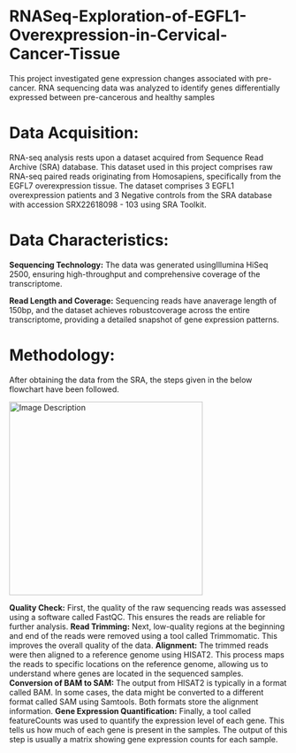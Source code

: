 # RNASeq-Exploration-of-EGFL1-Overexpression-in-Cervical-Cancer-Tissue
 This project investigated gene expression changes associated with pre-cancer. RNA sequencing data was analyzed to identify genes differentially expressed between pre-cancerous and healthy samples

# Data Acquisition: 
RNA-seq analysis rests upon a dataset acquired from Sequence Read Archive (SRA) database. This dataset used in this project comprises raw RNA-seq paired reads originating from Homosapiens, specifically from the EGFL7 overexpression tissue. The dataset comprises 3 EGFL1 overexpression patients and 3 Negative controls from the SRA database with accession SRX22618098 - 103 using SRA Toolkit.

# Data Characteristics: 
**Sequencing Technology:** The data was generated usingIllumina HiSeq 2500, ensuring high-throughput and comprehensive coverage of the transcriptome.<br>

**Read Length and Coverage:** Sequencing reads have anaverage length of 150bp, and the dataset achieves robustcoverage across the entire transcriptome, providing a detailed snapshot of gene expression patterns.<br>

# Methodology: 
After obtaining the data from the SRA, the steps given in the below flowchart have been followed.<br>

<img src="https://github.com/Anube9/RNASeq-Exploration-of-EGFL1-Overexpression-in-Cervical-Cancer-Tissue/assets/112353734/9a041f06-0f30-4b69-9d60-7ea9944d0f34" width="350" height="350" alt="Image Description" class="center-image"><br>

**Quality Check:** First, the quality of the raw sequencing reads was assessed using a software called FastQC. This ensures the reads are reliable for further analysis.
**Read Trimming:** Next, low-quality regions at the beginning and end of the reads were removed using a tool called Trimmomatic. This improves the overall quality of the data.
**Alignment:** The trimmed reads were then aligned to a reference genome using HISAT2. This process maps the reads to specific locations on the reference genome, allowing us to understand where genes are located in the sequenced samples.
**Conversion of BAM to SAM:** The output from HISAT2 is typically in a format called BAM. In some cases, the data might be converted to a different format called SAM using Samtools. Both formats store the alignment information.
**Gene Expression Quantification:** Finally, a tool called featureCounts was used to quantify the expression level of each gene. This tells us how much of each gene is present in the samples. The output of this step is usually a matrix showing gene expression counts for each sample.










